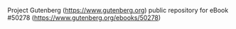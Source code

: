 Project Gutenberg (https://www.gutenberg.org) public repository for
eBook #50278 (https://www.gutenberg.org/ebooks/50278)

